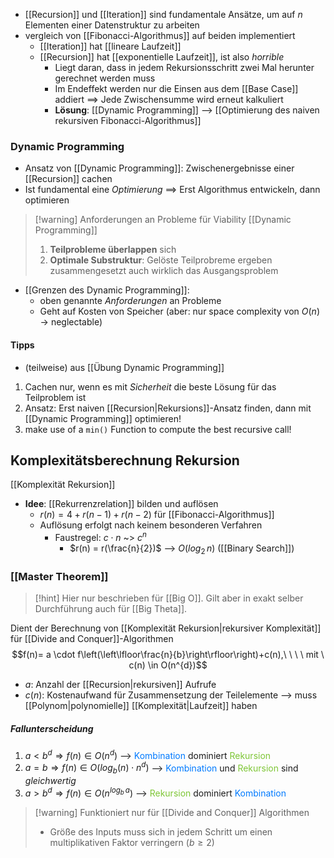 - [[Recursion]] und [[Iteration]] sind fundamentale Ansätze, um auf $n$ Elementen einer Datenstruktur zu arbeiten 
- vergleich von [[Fibonacci-Algorithmus]] auf beiden implementiert
	- [[Iteration]] hat [[lineare Laufzeit]]
	- [[Recursion]] hat [[exponentielle Laufzeit]], ist also _horrible_
		- Liegt daran, dass in jedem Rekursionsschritt zwei Mal herunter gerechnet werden muss
		- Im Endeffekt werden nur die Einsen aus dem [[Base Case]] addiert
			==> Jede Zwischensumme wird erneut kalkuliert
		- **Lösung**: [[Dynamic Programming]] --> [[Optimierung des naiven rekursiven Fibonacci-Algorithmus]]
### Dynamic Programming
- Ansatz von [[Dynamic Programming]]: Zwischenergebnisse einer [[Recursion]] cachen
- Ist fundamental eine _Optimierung_
	==> Erst Algorithmus entwickeln, dann optimieren
> [!warning] Anforderungen an Probleme für Viability [[Dynamic Programming]]
> 1. **Teilprobleme überlappen** sich
> 2. **Optimale Substruktur**: Gelöste Teilprobreme ergeben zusammengesetzt auch wirklich das Ausgangsproblem 
- [[Grenzen des Dynamic Programming]]:
	- oben genannte _Anforderungen_ an Probleme
	- Geht auf Kosten von Speicher (aber: nur space complexity von $O(n)$ -> neglectable)
#### Tipps
- (teilweise) aus [[Übung Dynamic Programming]]
1. Cachen nur, wenn es mit _Sicherheit_ die beste Lösung für das Teilproblem ist
2. Ansatz: Erst naiven [[Recursion|Rekursions]]-Ansatz finden, dann mit [[Dynamic Programming]] optimieren! 
3. make use of a `min()` Function to compute the best recursive call!

## Komplexitätsberechnung Rekursion
[[Komplexität Rekursion]]
- **Idee**: [[Rekurrenzrelation]] bilden und auflösen
	- $r(n) = 4 + r(n - 1) + r(n - 2)$ für [[Fibonacci-Algorithmus]]
	- Auflösung erfolgt nach keinem besonderen Verfahren
		- Faustregel: $c \cdot n$ ~> $c^{n}$  
			- $r(n) = r(\frac{n}{2})$ --> $O(log_{2}\, n)$ ([[Binary Search]])
### [[Master Theorem]]
> [!hint] Hier nur beschrieben für [[Big O]]. Gilt aber in exakt selber Durchführung auch für [[Big Theta]].


Dient der Berechnung von [[Komplexität Rekursion|rekursiver Komplexität]] für [[Divide and Conquer]]-Algorithmen
$$f(n)= a \cdot f\left(\left\lfloor\frac{n}{b}\right\rfloor\right)+c(n),\ \ \ \ mit \ c(n) \in O(n^{d})$$
- $a$: Anzahl der [[Recursion|rekursiven]] Aufrufe
- $c(n)$: Kostenaufwand für Zusammensetzung der Teilelemente --> muss [[Polynom|polynomielle]] [[Komplexität|Laufzeit]] haben
##### Fallunterscheidung
1. $a < b^{d} \Rightarrow f(n) \in O(n^d)$ --> <span style="color:rgb(0, 122, 255)">Kombination </span>dominiert <span style="color:rgb(126, 198, 54)">Rekursion</span>
2. $a = b \Rightarrow f(n) \in O(log_{b}(n)\cdot n^{d})$ --> <span style="color:rgb(0, 122, 255)">Kombination</span> und <span style="color:rgb(126, 198, 54)">Rekursion</span> sind _gleichwertig_
3. $a \gt b^{d} \Rightarrow f(n) \in O(n^{log_{b}\, a})$ --> <span style="color:rgb(126, 198, 54)">Rekursion</span> dominiert <span style="color:rgb(0, 122, 255)">Kombination</span>

> [!warning] Funktioniert nur für [[Divide and Conquer]] Algorithmen
>-  Größe des Inputs muss sich in jedem Schritt um einen multiplikativen Faktor verringern ($b \geq 2$)
